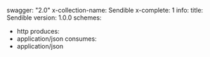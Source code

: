 swagger: "2.0"
x-collection-name: Sendible
x-complete: 1
info:
  title: Sendible
  version: 1.0.0
schemes:
- http
produces:
- application/json
consumes:
- application/json